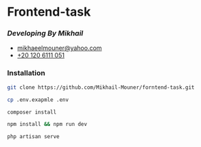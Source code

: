 #  Frontend-task

### _Developing By Mikhail_

- [mikhaeelmouner@yahoo.com](mailto:mikhaeelmouner@yahoo.com)
- [+20 120 6111 051](tel:+201206111051)

### Installation

```sh
git clone https://github.com/Mikhail-Mouner/forntend-task.git
```

```sh
cp .env.exapmle .env
```

```sh
composer install
```

```sh
npm install && npm run dev
```

```sh
php artisan serve
```

